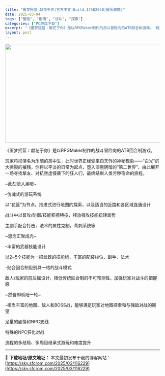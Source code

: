```yaml
---
title: "噩梦摇篮 献花于你|官方中文|Build.17582040|解压即撸|"
date: 2025-03-04
tags: ["冒险", "剧情", "战斗", "探索"]
categories: ["PC游戏下载"]
excerpt: "《噩梦摇篮：献花于你》是以RPGMaker制作的战斗冒险向的ATB回合制游戏。 玩家将扮演名为乐晴的高中生，此时世界正经受来自天外的神秘现象——“白光”的大撕裂的摧残，你将以平淡的日常为起点，堕入漆黑阴暗的“第二世界”，由此展开一场寻找挚友、对抗空虚侵袭下的狂人们，最终结束人类污秽宿命的旅程。 ~此&hellip;"
layout: post
---
```


<img class="aligncenter size-full wp-image-116224" src="https://sky.sfcrom.com/wp-content/uploads/2025/03/2025030409425330.webp" alt="" width="570" height="321" />

《噩梦摇篮：献花于你》是以RPGMaker制作的战斗冒险向的ATB回合制游戏。

玩家将扮演名为乐晴的高中生，此时世界正经受来自天外的神秘现象——“白光”的大撕裂的摧残，你将以平淡的日常为起点，堕入漆黑阴暗的“第二世界”，由此展开一场寻找挚友、对抗空虚侵袭下的狂人们，最终结束人类污秽宿命的旅程。

~此刻堕入黑暗~

-仿魂式的游玩系统

以“花篮”为节点，推进式进行地图的探索，以及适当的近路和各区域连通设计

战斗中以普攻/防御/技能积攒特技，释放强攻技能扭转局势

主副手配合打击，法术的属性克制，背刺系统等

~思念汇聚成光~

-丰富的武器技能设计

以2~5个技能为一把武器的技能组，丰富的配装栏位、副手、法术

-贴合回合制但别具一格的战斗模式

敌人/玩家的前后摇设计，降低传统回合制的不可预测性，加强玩家对战斗的把握感

~然吾即骄阳一轮~

-相当丰富的地图、敌人和BOSS战，能够满足玩家对地图探索和与强敌对战的期望

足量的剧情和NPC支线

特殊的NPC狂化对战

流程的多结局、多周目继承式游玩和难度提升

---
📖 **下载地址/原文地址：** 本文最初发布于我的博客网站：[https://sky.sfcrom.com/2025/03/116229](https://sky.sfcrom.com/2025/03/116229)
